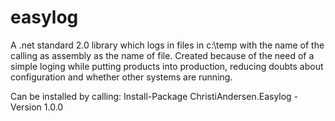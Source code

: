 # easylog
A .net standard 2.0 library which logs in files in c:\temp with the name of the calling as assembly as the name of file. Created because of the need of a simple loging while putting products into production, reducing doubts about configuration and whether other systems are running.

Can be installed by calling:
Install-Package ChristiAndersen.Easylog -Version 1.0.0
